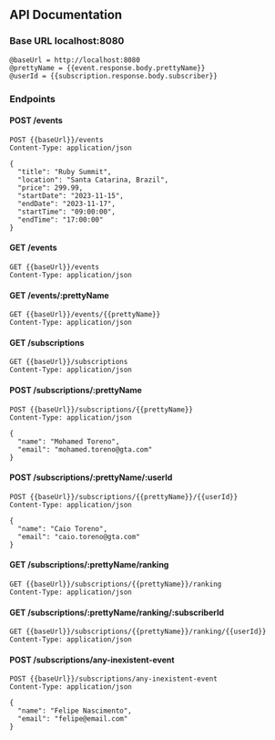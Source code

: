 ## API Documentation

### Base URL localhost:8080

```
@baseUrl = http://localhost:8080
@prettyName = {{event.response.body.prettyName}}
@userId = {{subscription.response.body.subscriber}}
```

### Endpoints

#### POST /events

```
POST {{baseUrl}}/events
Content-Type: application/json

{
  "title": "Ruby Summit",
  "location": "Santa Catarina, Brazil",
  "price": 299.99,
  "startDate": "2023-11-15",
  "endDate": "2023-11-17",
  "startTime": "09:00:00",
  "endTime": "17:00:00"
}
```

#### GET /events

```
GET {{baseUrl}}/events
Content-Type: application/json
```

#### GET /events/:prettyName

```
GET {{baseUrl}}/events/{{prettyName}}
Content-Type: application/json
```

#### GET /subscriptions

```
GET {{baseUrl}}/subscriptions
Content-Type: application/json
```

#### POST /subscriptions/:prettyName

```
POST {{baseUrl}}/subscriptions/{{prettyName}}
Content-Type: application/json

{
  "name": "Mohamed Toreno",
  "email": "mohamed.toreno@gta.com"
}
```

#### POST /subscriptions/:prettyName/:userId

```
POST {{baseUrl}}/subscriptions/{{prettyName}}/{{userId}}
Content-Type: application/json

{
  "name": "Caio Toreno",
  "email": "caio.toreno@gta.com"
}
```

#### GET /subscriptions/:prettyName/ranking

```
GET {{baseUrl}}/subscriptions/{{prettyName}}/ranking
Content-Type: application/json
```

#### GET /subscriptions/:prettyName/ranking/:subscriberId

```
GET {{baseUrl}}/subscriptions/{{prettyName}}/ranking/{{userId}}
Content-Type: application/json
```

#### POST /subscriptions/any-inexistent-event

```
POST {{baseUrl}}/subscriptions/any-inexistent-event
Content-Type: application/json

{
  "name": "Felipe Nascimento",
  "email": "felipe@email.com"
}
```

